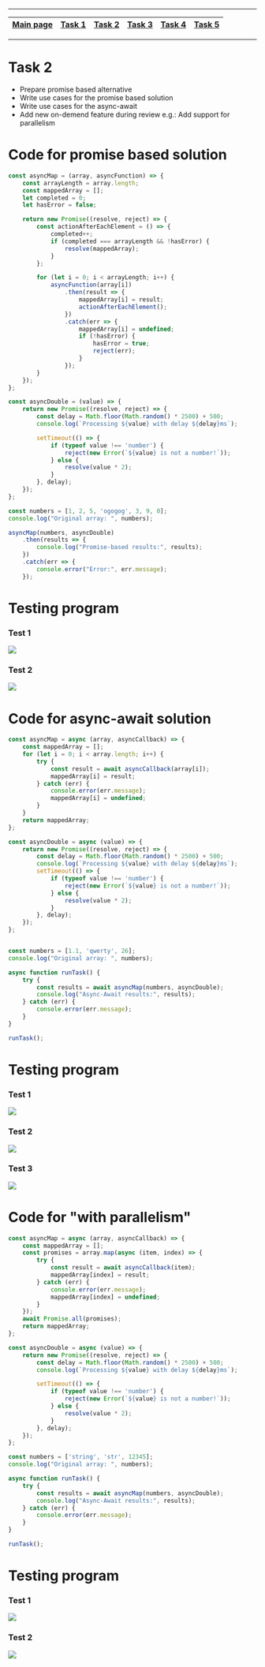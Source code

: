 
---
| [Main page](../) | [Task 1](../lab_1/) | [Task 2](../lab_2/) | [Task 3](../lab_3/) | [Task 4](../lab_4/) | [Task 5](../lab_5/) |
| --- | --- | --- | --- | --- | --- |
---

# Task 2
  * Prepare promise based alternative
  * Write use cases for the promise based solution
  * Write use cases for the async-await
  * Add new on-demend feature during review
    e.g.: Add support for parallelism


# Code for promise based solution
```javascript
const asyncMap = (array, asyncFunction) => {
    const arrayLength = array.length;
    const mappedArray = [];
    let completed = 0;
    let hasError = false;

    return new Promise((resolve, reject) => {
        const actionAfterEachElement = () => {
            completed++;
            if (completed === arrayLength && !hasError) {
                resolve(mappedArray);
            }
        };

        for (let i = 0; i < arrayLength; i++) {
            asyncFunction(array[i])
                .then(result => {
                    mappedArray[i] = result;
                    actionAfterEachElement();
                })
                .catch(err => {
                    mappedArray[i] = undefined;
                    if (!hasError) {
                        hasError = true;
                        reject(err);
                    }
                });
        }
    });
};

const asyncDouble = (value) => {
    return new Promise((resolve, reject) => {
        const delay = Math.floor(Math.random() * 2500) + 500;
        console.log(`Processing ${value} with delay ${delay}ms`);

        setTimeout(() => {
            if (typeof value !== 'number') {
                reject(new Error(`${value} is not a number!`));
            } else {
                resolve(value * 2);
            }
        }, delay);
    });
};

const numbers = [1, 2, 5, 'ogogog', 3, 9, 0];
console.log("Original array: ", numbers);

asyncMap(numbers, asyncDouble)
    .then(results => {
        console.log("Promise-based results:", results);
    })
    .catch(err => {
        console.error("Error:", err.message);
    });
```

# Testing program

### Test 1
<img src="./media/lab_2_promise_solution_test_1.png">

### Test 2
<img src="./media/lab_2_promise_solution_test_2.png">


# Code for async-await solution
```javascript
const asyncMap = async (array, asyncCallback) => {
    const mappedArray = [];
    for (let i = 0; i < array.length; i++) {
        try {
            const result = await asyncCallback(array[i]);
            mappedArray[i] = result;
        } catch (err) {
            console.error(err.message);
            mappedArray[i] = undefined;
        }
    }
    return mappedArray;
};

const asyncDouble = async (value) => {
    return new Promise((resolve, reject) => {
        const delay = Math.floor(Math.random() * 2500) + 500;
        console.log(`Processing ${value} with delay ${delay}ms`);
        setTimeout(() => {
            if (typeof value !== 'number') {
                reject(new Error(`${value} is not a number!`));
            } else {
                resolve(value * 2);
            }
        }, delay);
    });
};


const numbers = [1.1, 'qwerty', 26];
console.log("Original array: ", numbers);

async function runTask() {
    try {
        const results = await asyncMap(numbers, asyncDouble);
        console.log("Async-Await results:", results);
    } catch (err) {
        console.error(err.message);
    }
}

runTask();
```

# Testing program

### Test 1
<img src="./media/lab_2_async_await_solution_test_1.png">

### Test 2
<img src="./media/lab_2_async_await_solution_test_2.png">

### Test 3
<img src="./media/lab_2_async_await_solution_test_3.png">


# Code for "with parallelism"
```javascript
const asyncMap = async (array, asyncCallback) => {
    const mappedArray = [];
    const promises = array.map(async (item, index) => {
        try {
            const result = await asyncCallback(item);
            mappedArray[index] = result;
        } catch (err) {
            console.error(err.message);
            mappedArray[index] = undefined;
        }
    });
    await Promise.all(promises);
    return mappedArray;
};

const asyncDouble = async (value) => {
    return new Promise((resolve, reject) => {
        const delay = Math.floor(Math.random() * 2500) + 500;
        console.log(`Processing ${value} with delay ${delay}ms`);

        setTimeout(() => {
            if (typeof value !== 'number') {
                reject(new Error(`${value} is not a number!`));
            } else {
                resolve(value * 2);
            }
        }, delay);
    });
};

const numbers = ['string', 'str', 12345];
console.log("Original array: ", numbers);

async function runTask() {
    try {
        const results = await asyncMap(numbers, asyncDouble);
        console.log("Async-Await results:", results);
    } catch (err) {
        console.error(err.message);
    }
}

runTask();
```

# Testing program

### Test 1
<img src="./media/lab_2_solution_with_parallelism_test_1.png">

### Test 2
<img src="./media/lab_2_solution_with_parallelism_test_2.png">
